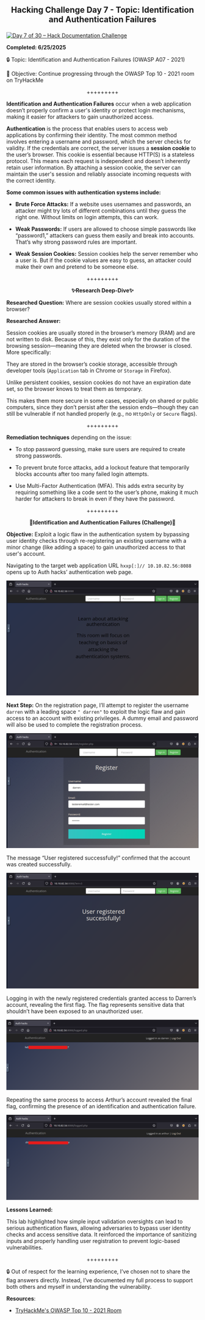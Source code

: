 **<p align="center">Hacking Challenge Day 7 - Topic: Identification and Authentication Failures</p>**
---
[![Day 7 of 30 – Hack Documentation Challenge](https://img.shields.io/badge/Day%207%20of%2030-Hack%20Documentation%20Challenge-crimson?style=for-the-badge&logo=tryhackme)](https://tryhackme.com)

**Completed: 6/25/2025**

🔒 Topic: Identification and Authentication Failures (OWASP A07 - 2021)

🎯 Objective: Continue progressing through the OWASP Top 10 - 2021 room on TryHackMe

<p align="center">+++++++++</p>

**Identification and Authentication Failures** occur when a web application doesn’t properly confirm a user's identity or protect login mechanisms, making it easier for attackers to gain unauthorized access.

**Authentication** is the process that enables users to access web applications by confirming their identity. The most common method involves entering a username and password, which the server checks for validity. If the credentials are correct, the server issues a **session cookie** to the user’s browser. This cookie is essential because HTTP(S) is a stateless protocol. This means each request is independent and doesn’t inherently retain user information. By attaching a session cookie, the server can maintain the user's session and reliably associate incoming requests with the correct identity.

**Some common issues with authentication systems include:**

   - **Brute Force Attacks:** If a website uses usernames and passwords, an attacker might try lots of different combinations until they guess the right one. Without limits on login attempts, this can work.

   - **Weak Passwords:** If users are allowed to choose simple passwords like “password1,” attackers can guess them easily and break into accounts. That’s why strong password rules are important.

   - **Weak Session Cookies:** Session cookies help the server remember who a user is. But if the cookie values are easy to guess, an attacker could make their own and pretend to be someone else.

<p align="center">+++++++++</p>

**<p align="center">✨Research Deep-Dive✨</p>**

**Researched Question:** Where are session cookies usually stored within a browser?

**Researched Answer:**

Session cookies are usually stored in the browser’s memory (RAM) and are not written to disk. Because of this, they exist only for the duration of the browsing session—meaning they are deleted when the browser is closed.
More specifically:

They are stored in the browser’s cookie storage, accessible through developer tools (`Application` tab in Chrome or `Storage` in Firefox).

Unlike persistent cookies, session cookies do not have an expiration date set, so the browser knows to treat them as temporary.

This makes them more secure in some cases, especially on shared or public computers, since they don’t persist after the session ends—though they can still be vulnerable if not handled properly (e.g., no `HttpOnly` or `Secure` flags).

<p align="center">+++++++++</p>

**Remediation techniques** depending on the issue:

- To stop password guessing, make sure users are required to create strong passwords.

- To prevent brute force attacks, add a lockout feature that temporarily blocks accounts after too many failed login attempts.

- Use Multi-Factor Authentication (MFA). This adds extra security by requiring something like a code sent to the user’s phone, making it much harder for attackers to break in even if they have the password.

<p align="center">+++++++++</p>

**<p align="center">📍Identification and Authentication Failures (Challenge)📍</p>**

**Objective:** Exploit a logic flaw in the authentication system by bypassing user identity checks through re-registering an existing username with a minor change (like adding a space) to gain unauthorized access to that user's account.

Navigating to the target web application URL `hxxp[:]// 10.10.82.56:8088` opens up to Auth hacks’ authentication web page.

![Alt text](https://github.com/chaiexe/TryHackMe-Write-ups/blob/main/OWASP-Top-10-2021/07-Identification-and-Authentication-Failures/Images/Screenshot%201.png)

**Next Step:** On the registration page, I’ll attempt to register the username `darren` with a leading space `" darren"` to exploit the logic flaw and gain access to an account with existing privileges. A dummy email and password will also be used to complete the registration process.

![Alt text](https://github.com/chaiexe/TryHackMe-Write-ups/blob/main/OWASP-Top-10-2021/07-Identification-and-Authentication-Failures/Images/Screenshot%202.png)

The message “User registered successfully!” confirmed that the account was created successfully.

![Alt text](https://github.com/chaiexe/TryHackMe-Write-ups/blob/main/OWASP-Top-10-2021/07-Identification-and-Authentication-Failures/Images/Screenshot%203.png)

Logging in with the newly registered credentials granted access to Darren’s account, revealing the first flag. The flag represents sensitive data that shouldn’t have been exposed to an unauthorized user.

![Alt text](https://github.com/chaiexe/TryHackMe-Write-ups/blob/main/OWASP-Top-10-2021/07-Identification-and-Authentication-Failures/Images/Screenshot%204.png)

Repeating the same process to access Arthur’s account revealed the final flag, confirming the presence of an identification and authentication failure.

![Alt text](https://github.com/chaiexe/TryHackMe-Write-ups/blob/main/OWASP-Top-10-2021/07-Identification-and-Authentication-Failures/Images/Screenshot%205.png)

**Lessons Learned:**

This lab highlighted how simple input validation oversights can lead to serious authentication flaws, allowing adversaries to bypass user identity checks and access sensitive data. It reinforced the importance of sanitizing inputs and properly handling user registration to prevent logic-based vulnerabilities.

<p align="center">+++++++++</p>

🔒 Out of respect for the learning experience, I’ve chosen not to share the flag answers
directly. Instead, I’ve documented my full process to support both others and myself in
understanding the vulnerability.

**Resources**:
- [TryHackMe's OWASP Top 10 - 2021 Room](https://tryhackme.com/room/owasptop102021)
